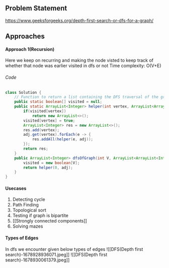 ## Problem Statement
https://www.geeksforgeeks.org/depth-first-search-or-dfs-for-a-graph/

## Approaches
#### Approach 1(Recursion)
Here we keep on recurring and making the node visted to keep track of whether that node was earlier visited in dfs or not
Time complexity: O(V+E)

###### Code
```java
class Solution {
    // Function to return a list containing the DFS traversal of the graph.
    public static boolean[] visited = null;
    public static ArrayList<Integer> helper(int vertex, ArrayList<ArrayList<Integer>> adj){
        if(visited[vertex])
            return new ArrayList<>();
        visited[vertex] = true;
        ArrayList<Integer> res = new ArrayList<>();
        res.add(vertex);
        adj.get(vertex).forEach(e -> {
            res.addAll(helper(e, adj));
        });
        return res;
    }
    public ArrayList<Integer> dfsOfGraph(int V, ArrayList<ArrayList<Integer>> adj) {
        visited = new boolean[V];
        return helper(0, adj);
    }
}
```

#### Usecases

1) Detecting cycle
2) Path Finding
3) Topological sort
4) Testing if graph is bipartite
5) [[Strongly connected components]]
6) Solving mazes

#### Types of Edges
In dfs we encounter given below types of edges
![[DFS(Depth first search)-1678928936071.jpeg]]
![[DFS(Depth first search)-1678930061379.jpeg]]
